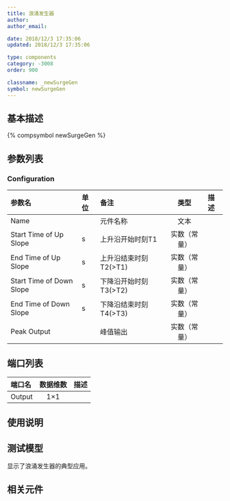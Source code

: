 ```yaml
---
title: 浪涌发生器
author: 
author_email:

date: 2018/12/3 17:35:06
updated: 2018/12/3 17:35:06

type: components
category: -3008
order: 900

classname: _newSurgeGen
symbol: newSurgeGen
---
```

## 基本描述
{% compsymbol newSurgeGen %}

## 参数列表
### Configuration
| 参数名 | 单位 | 备注 | 类型 | 描述 |
| :--- | :--- | :--- | :--: | :--- |
| Name |  | 元件名称 | 文本 |  |
| Start Time of Up Slope | s | 上升沿开始时刻T1 | 实数（常量） |  |
| End Time of Up Slope | s | 上升沿结束时刻T2(>T1) | 实数（常量） |  |
| Start Time of Down Slope | s | 下降沿开始时刻T3(>T2) | 实数（常量） |  |
| End Time of Down Slope | s | 下降沿结束时刻T4(>T3) | 实数（常量） |  |
| Peak Output |  | 峰值输出 | 实数（常量） |  |


## 端口列表

| 端口名 | 数据维数 | 描述 |
| :--- | :--:  | :--- |
| Output | 1×1 | |                   

## 使用说明


## 测试模型
[<test name>](<test link>)显示了浪涌发生器的典型应用。

## 相关元件


